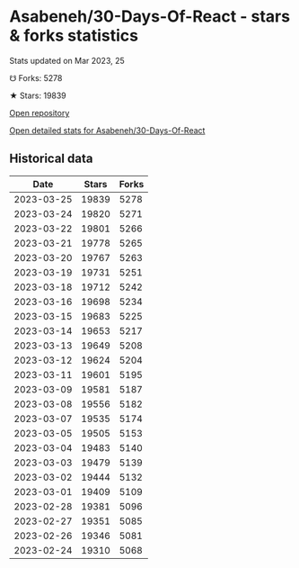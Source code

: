 # Asabeneh/30-Days-Of-React - stars & forks statistics

Stats updated on Mar 2023, 25

☋ Forks: 5278

★ Stars: 19839

[Open repository](https://github.com/Asabeneh/30-Days-Of-React)

[Open detailed stats for Asabeneh/30-Days-Of-React](https://reviewgithub.com/rep/Asabeneh/30-Days-Of-React)

## Historical data
| Date | Stars | Forks |
|------|-------|-------|
| 2023-03-25 | 19839 | 5278 | 
| 2023-03-24 | 19820 | 5271 | 
| 2023-03-22 | 19801 | 5266 | 
| 2023-03-21 | 19778 | 5265 | 
| 2023-03-20 | 19767 | 5263 | 
| 2023-03-19 | 19731 | 5251 | 
| 2023-03-18 | 19712 | 5242 | 
| 2023-03-16 | 19698 | 5234 | 
| 2023-03-15 | 19683 | 5225 | 
| 2023-03-14 | 19653 | 5217 | 
| 2023-03-13 | 19649 | 5208 | 
| 2023-03-12 | 19624 | 5204 | 
| 2023-03-11 | 19601 | 5195 | 
| 2023-03-09 | 19581 | 5187 | 
| 2023-03-08 | 19556 | 5182 | 
| 2023-03-07 | 19535 | 5174 | 
| 2023-03-05 | 19505 | 5153 | 
| 2023-03-04 | 19483 | 5140 | 
| 2023-03-03 | 19479 | 5139 | 
| 2023-03-02 | 19444 | 5132 | 
| 2023-03-01 | 19409 | 5109 | 
| 2023-02-28 | 19381 | 5096 | 
| 2023-02-27 | 19351 | 5085 | 
| 2023-02-26 | 19346 | 5081 | 
| 2023-02-24 | 19310 | 5068 | 

